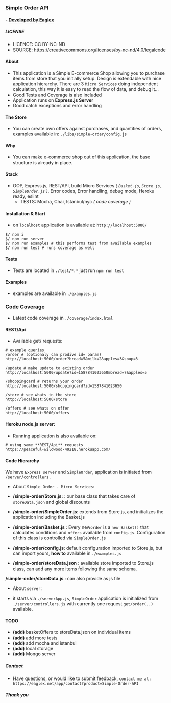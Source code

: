 
### Simple Order API
#### - [ Developed by Eaglex ](http://eaglex.net)


##### LICENSE

* LICENCE: CC BY-NC-ND
* SOURCE: https://creativecommons.org/licenses/by-nc-nd/4.0/legalcode

#### About

* This application is a Simple E-commerce Shop allowing you to purchase items from store that you initially setup. Design is extendable with nice application hierarchy. There are 3 `Micro Services` doing independent calculation, this way it is easy to read the flow of data, and debug it...
* Good Tests and Coverage is also included
* Application runs on **Express.js Server** 
* Good catch exceptions and error handling
  

#### The Store
* You can create own offers against purchases, and quantities of orders, examples available in: `./libs/simple-order/config.js`


#### Why

* You can make e-commerce shop out of this application, the base structure is already in place.

  
#### Stack

* OOP, Express.js, REST/API, build Micro Services _( `Basket.js`, `Store.js`, `SimpleOrder.js` )_, Error codes, Error handling, debug mode, Heroku ready, eslint
	* TESTS: Mocha, Chai, Istanbul/nyc _( code coverage )_
  

#### Installation & Start

* on `localhost` application is available at: `http://localhost:5000/`

```
$/ npm i
$/ npm run server
$/ npm run examples # this performs test from available examples
$/ npm run test # runs coverage as well
```

#### Tests

* Tests are located in `./test/*.*` just run `npm run test`


#### Examples

* examples are available in `./examples.js`


###  Code Coverage
  * Latest code coverage in `./coverage/index.html`


#### REST/Api

* Available get/ requests:

```
# example queries
/order # (optionaly can prodive id= param)
http://localhost:5000/order?bread=5&milk=2&apples=3&soup=3

/update # make update to existing order
http://localhost:5000/update?id=1587841023650&bread=7&apples=5

/shoppingcard # returns your order
http://localhost:5000/shoppingcard?id=1587841023650

/store # see whats in the store
http://localhost:5000/store

/offers # see whats on offer
http://localhost:5000/offers
```


#### Heroku node.js server:
* Running application is also available on:

```
# using same **REST/Api** requests
https://peaceful-wildwood-49218.herokuapp.com/
```


#### Code Hierarchy

We have `Express server` and `SimpleOrder`, application is initiated from `/server/controllers.`

* About `Simple Order - Micro Services`:

-  **/simple-order/Store.js:** : our base class that takes care of `storeData.json` and global discounts

-  **/simple-order/SimpleOrder.js**: extends from Store.js, and initializes the application including the Basket.js

-  **/simple-order/Basket.js** : Every new`order` is a `new Basket()` that calculates conditions and `offers` available from `config.js`. Configuration of this class is controlled via `SimpleOrder.js`

-  **/simple-order/config.js**: default configuration imported to Store.js, but can import yours, __how to__ available in `./examples.js`

-  **/simple-order/storeData.json** : available store imported to Store.js class, can add any more items following the same schema.

**/simple-order/storeData.js** : can also provide as js file

* About `server`:

- it starts via `./serverApp.js`, `SimpleOrder` application is initialized from `./server/controllers.js` with currently one request `get/order(..)` available.


#### TODO

*  **(add)** basketOffers to storeData.json on individual items
*  **(add)** add more tests
*  **(add)** add mocha and istanbul
*  **(add)** local storage
*  **(add)** Mongo server


##### Contact
* Have questions, or would like to submit feedback, `contact me at: https://eaglex.net/app/contact?product=Simple-Order-API`

  

##### Thank you